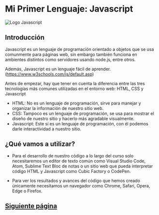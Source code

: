 # Mi Primer Lenguaje: Javascript
![Logo Javascript](https://i1.wp.com/www.espai.es/blog/wp-content/uploads/2015/11/acb_art01_00.png?fit=360%2C240&ssl=1)

## Introducción 
Javascript es un lenguaje de programación orientado a objetos que se usa comunmente para páginas web, sin embargo también funciona en ambientes
distintos como servidores usando node.js, entre otros.

Además, Javascript es un lenguaje fácil de aprender. (https://www.w3schools.com/js/default.asp)

Antes de empezar, hay que tener en cuenta la diferencia entre las tres tecnologías más comunes utilizadas en el entorno web: HTML, CSS y Javascript

* HTML: No es un lenguaje de programación, sirve para manejar y organizar la información de nuestro sitio web.
* CSS: Tampoco es un lenguaje de programación, se usa para mostrar el diseño de nuestro sitio y hacerlo más agradable visualmente.
* Javascript: Este sí es un lenguaje de programación, con él podemos darle interactividad a nuestro sitio. 

## ¿Qué vamos a utilizar?

* Para el desarrollo de nuestro código a lo largo del curso solo necesitaremos un editor de texto común como Visual Studio Code, Atom, Sublime Text
Bloc de notas o un sitio web que pueda interpretar código HTML y Javascript como Cubic Factory o CodePen.

* Para ver los resultados y avances del código que hemos creado únicamente necesitamos un navegador como Chrome, Safari, Opera, Edge o Firefox.


## [Siguiente página](/Talleres/Mi_primer_lenguaje_Javascript/Page2.md)

